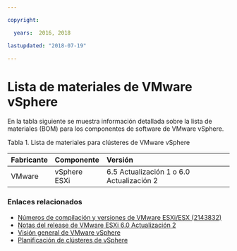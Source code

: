 ```yaml
---

copyright:

  years:  2016, 2018

lastupdated: "2018-07-19"

---
```


# Lista de materiales de VMware vSphere

En la tabla siguiente se muestra información detallada sobre la lista de materiales (BOM) para los componentes de software de VMware vSphere.

Tabla 1. Lista de materiales para clústeres de VMware vSphere

| Fabricante | Componente                       | Versión |
|:-------------|:--------------------------------|:--------|
| VMware       | vSphere ESXi                    | 6.5 Actualización 1 o 6.0 Actualización 2 |

### Enlaces relacionados

* [Números de compilación y versiones de VMware ESXi/ESX (2143832)](https://kb.vmware.com/s/article/2143832)
* [Notas del release de VMware ESXi 6.0 Actualización 2](https://docs.vmware.com/en/VMware-vSphere/6.0/rn/vsphere-esxi-60u2-release-notes.html)
* [Visión general de VMware vSphere](vs_vsphereclusteroverview.html)
* [Planificación de clústeres de vSphere](vs_planning.html)
